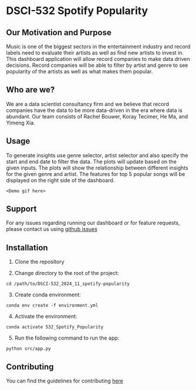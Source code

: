 # DSCI-532 Spotify Popularity

## Our Motivation and Purpose
Music is one of the biggest sectors in the entertainment industry and record labels need to evaluate their artists as well as find new artists to invest in. This dashboard application will allow record companies to make data driven decisions. Record companies will be able to filter by artist and genre to see popularity of the artists as well as what makes them popular.


## Who are we?
We are a data scientist consultancy firm and we believe that record companies have the 
data to be more data-driven in the era where data is abundant.
Our team consists of Rachel Bouwer, Koray Tecimer, He Ma, and Yimeng Xia.

## Usage
To generate insights use genre selector, artist selector and also specify the start and end date to filter the data. 
The plots will update based on the given inputs. 
The plots will show the relationship between different insights for the given genre and artist.
The features for top 5 popular songs will be displayed on the right side of the dashboard.

```
<Demo gif here>
```

## Support
For any issues regarding running our dashboard or for feature requests, please contact us using [github issues](https://github.com/UBC-MDS/DSCI-532_2024_11_spotify-popularity/issues)

## Installation
1. Clone the repository

2. Change directory to the root of the project:
```shell
cd /path/to/DSCI-532_2024_11_spotify-popularity
```

3. Create conda environment:
```shell
conda env create -f environment.yml
```

4. Activate the environment:
```shell
conda activate 532_Spotify_Popularity
```

5. Run the following command to run the app:
```shell
python src/app.py
```

## Contributing
You can find the guidelines for contributing [here](CONTRIBUTING.md)
